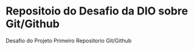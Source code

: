 # Repositoio do Desafio  da DIO  sobre Git/Github
Desafio do Projeto Primeiro Repositorio Git/Github
